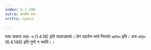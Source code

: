 ```yaml
---
index: 5.1.106
sutra: छन्दसि घस्
vritti: nyasa

---
```

घसः सकारः `सिति च` (1.4.16) इति पदसञ्ज्ञार्थः। तेन पदत्वेन भत्वे निरस्ते `ऋत्विय` इति। अत्र `ओर्गुणः` (6.4.146) इति गुणो न भवति।।